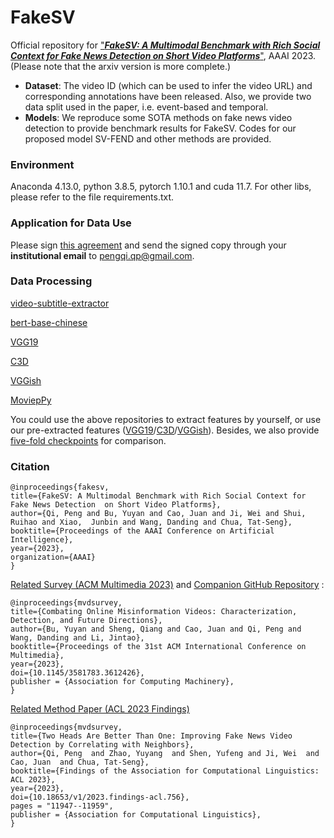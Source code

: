 # FakeSV
Official repository for ["***FakeSV: A Multimodal Benchmark with Rich Social Context for Fake News Detection on Short Video Platforms***"](https://arxiv.org/abs/2211.10973), AAAI 2023. (Please note that the arxiv version is more complete.)
- **Dataset**: The video ID (which can be used to infer the video URL) and corresponding annotations have been released. Also, we provide two data split used in the paper, i.e. event-based and temporal. 
- **Models**: We reproduce some SOTA methods on fake news video detection to provide benchmark results for FakeSV. Codes for our proposed model SV-FEND and other methods are provided. 

### Environment
Anaconda 4.13.0, python 3.8.5, pytorch 1.10.1 and cuda 11.7. For other libs, please refer to the file requirements.txt.

### Application for Data Use
Please sign [this agreement](https://drive.google.com/file/d/1Y4qVjRbV8MLIqiVn4gITA5Quk8_XDeer) and send the signed copy through your **institutional email** to pengqi.qp@gmail.com.

### Data Processing
[video-subtitle-extractor](https://github.com/YaoFANGUK/video-subtitle-extractor)

[bert-base-chinese](https://github.com/google-research/bert)

[VGG19](https://pytorch.org/vision/main/models)

[C3D](https://github.com/yyuanad/Pytorch_C3D_Feature_Extractor)

[VGGish](https://github.com/harritaylor/torchvggish)

[MoviepPy](https://github.com/Zulko/moviepy)

You could use the above repositories to extract features by yourself, or use our pre-extracted features ([VGG19](https://huggingface.co/datasets/MischaQI/FakeSV/blob/main/ptvgg19_frames.zip)/[C3D](https://huggingface.co/datasets/MischaQI/FakeSV/blob/main/c3d.zip)/[VGGish](https://huggingface.co/datasets/MischaQI/FakeSV/blob/main/dict_vid_audioconvfea.pkl)). Besides, we also provide [five-fold checkpoints](https://huggingface.co/datasets/MischaQI/FakeSV/tree/main/checkpoints) for comparison. 

### Citation
```
@inproceedings{fakesv, 
title={FakeSV: A Multimodal Benchmark with Rich Social Context for Fake News Detection  on Short Video Platforms}, 
author={Qi, Peng and Bu, Yuyan and Cao, Juan and Ji, Wei and Shui, Ruihao and Xiao,  Junbin and Wang, Danding and Chua, Tat-Seng}, 
booktitle={Proceedings of the AAAI Conference on Artificial Intelligence},
year={2023}, 
organization={AAAI} 
} 
```

[Related Survey (ACM Multimedia 2023)](https://arxiv.org/abs/2302.03242) and [Companion GitHub Repository](https://github.com/ICTMCG/Awesome-Misinfo-Video-Detection) :
```
@inproceedings{mvdsurvey, 
title={Combating Online Misinformation Videos: Characterization, Detection, and Future Directions}, 
author={Bu, Yuyan and Sheng, Qiang and Cao, Juan and Qi, Peng and Wang, Danding and Li, Jintao}, 
booktitle={Proceedings of the 31st ACM International Conference on Multimedia}, 
year={2023},
doi={10.1145/3581783.3612426},
publisher = {Association for Computing Machinery},
} 
```

[Related Method Paper (ACL 2023 Findings)](https://aclanthology.org/2023.findings-acl.756/) 
```
@inproceedings{mvdsurvey, 
title={Two Heads Are Better Than One: Improving Fake News Video Detection by Correlating with Neighbors}, 
author={Qi, Peng  and Zhao, Yuyang  and Shen, Yufeng and Ji, Wei  and Cao, Juan  and Chua, Tat-Seng}, 
booktitle={Findings of the Association for Computational Linguistics: ACL 2023}, 
year={2023},
doi={10.18653/v1/2023.findings-acl.756},
pages = "11947--11959",
publisher = {Association for Computational Linguistics},
} 
```

